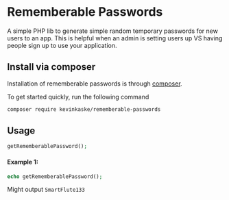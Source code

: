 # Rememberable Passwords
A simple PHP lib to generate simple random temporary passwords for new users to an app. This is helpful when an admin is setting users up VS having people sign up to use your application.

## Install via composer
Installation of rememberable passwords is through [composer](https://getcomposer.org).

To get started quickly, run the following command
```bash
composer require kevinkaske/rememberable-passwords
```

## Usage
```php
getRememberablePassword();
```

#### Example 1:
```php
echo getRememberablePassword();
```
Might output ```SmartFlute133```
